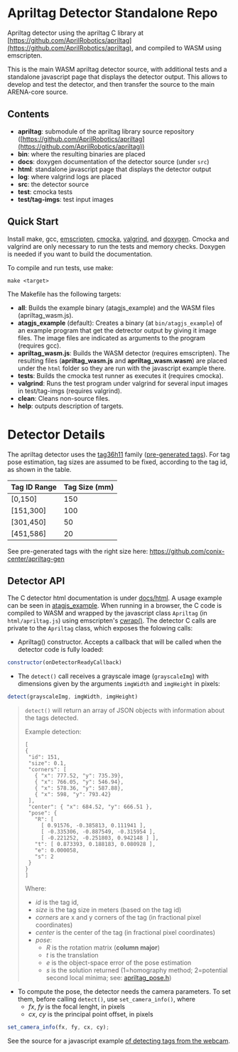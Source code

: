 # Apriltag Detector Standalone Repo

Apriltag detector using the apriltag C library at [https://github.com/AprilRobotics/apriltag](https://github.com/AprilRobotics/apriltag), and compiled to WASM using emscripten.

This is the main WASM apriltag detector source, with additional tests and a standalone javascript page that displays the detector output. This allows to develop and test the detector, and then transfer the source to the main ARENA-core source.

## Contents

- **apriltag**: submodule of the apriltag library source repository ([https://github.com/AprilRobotics/apriltag](https://github.com/AprilRobotics/apriltag))
- **bin**: where the resulting binaries are placed
- **docs**: doxygen documentation of the detector source (under ```src```)
- **html**: standalone javascript page that displays the detector output
- **log**: where valgrind logs are placed
- **src**: the detector source
- **test**: cmocka tests
- **test/tag-imgs**: test input images

## Quick Start

Install make, gcc, [emscripten](https://emscripten.org/docs/getting_started/downloads.html), [cmocka](https://cmocka.org/), [valgrind](https://www.valgrind.org/downloads/?src=www.discoversdk.com), and [doxygen](https://www.doxygen.nl/manual/install.html).  Cmocka and valgrind are only necessary to run the tests and memory checks. Doxygen is needed if you want to build the documentation.

To compile and run tests, use make:

```make <target>```

The Makefile has the following targets:

- **all**: Builds the example binary (atagjs_example) and the WASM files (apriltag_wasm.js).
- **atagjs_example** (default): Creates a binary (at ```bin/atagjs_example```) of an example program that get the detrector output by giving it image files. The image files are indicated as arguments to the program (requires gcc).
- **apriltag_wasm.js**: Builds the WASM detector (requires emscripten). The resulting files (**apriltag_wasm.js** and **apriltag_wasm.wasm**) are placed under the ```html``` folder so they are run with the javascript example there.
- **tests**: Builds the cmocka test runner as executes it (requires cmocka).
- **valgrind**: Runs the test program under valgrind for several input images in test/tag-imgs (requires valgrind).
- **clean**: Cleans non-source files.
- **help**: outputs description of targets.

# Detector Details

The apriltag detector uses the [tag36h11](http://ptolemy.berkeley.edu/ptolemyII/ptII11.0/ptII/doc/codeDoc/edu/umich/eecs/april/tag/Tag36h11.html) family ([pre-generated tags](https://github.com/conix-center/apriltag-gen)). For tag pose estimation, tag sizes are assumed to be fixed, according to the tag id, as shown in the table.

| Tag ID Range | Tag Size (mm) |
| ------------ | ------------- |
| [0,150]      | 150           |
| [151,300]    | 100           |
| [301,450]    | 50            |
| [451,586]    | 20            |

See pre-generated tags with the right size here: https://github.com/conix-center/apriltag-gen

## Detector API

The C detector html documentation is under [docs/html](docs/html). A usage example can be seen in [atagjs_example](src/atagjs_example.c). When running in a browser, the C code is compiled to WASM and wrapped by the javascript class ```Apriltag``` (in ```html/apriltag.js```) using emscripten's [cwrap()](https://emscripten.org/docs/api_reference/preamble.js.html#cwrap). The detector C calls are private to the ```Apriltag``` class, which exposes the folowing calls:

- Apriltag() constructor. Accepts a callback that will be called when the detector code is fully loaded:

```javascript
constructor(onDetectorReadyCallback)
```

- The ```detect()``` call receives a grayscale image (```grayscaleImg```) with dimensions given by the arguments ```imgWidth``` and ```imgHeight``` in pixels:

```javascript
detect(grayscaleImg, imgWidth, imgHeight)
```

> ```detect()``` will return an array of JSON objects with information about the tags detected.
>
> Example detection:
>
> ```
> [
> {
>  "id": 151,
>  "size": 0.1,
>  "corners": [
>    { "x": 777.52, "y": 735.39},
>    { "x": 766.05, "y": 546.94},
>    { "x": 578.36, "y": 587.88},
>    { "x": 598, "y": 793.42}
>  ],
>  "center": { "x": 684.52, "y": 666.51 },
>  "pose": {
>    "R": [
>      [ 0.91576, -0.385813, 0.111941 ],
>      [ -0.335306, -0.887549, -0.315954 ],
>      [ -0.221252, -0.251803, 0.942148 ] ],
>    "t": [ 0.873393, 0.188183, 0.080928 ],
>    "e": 0.000058,
>    "s": 2
>  }
> }
> ]
> ```
>
> Where:
>
> * *id* is the tag id,
> * *size* is the tag size in meters (based on the tag id)
> * *corners* are x and y corners of the tag (in fractional pixel coordinates)
> * *center* is the center of the tag (in fractional pixel coordinates)
> * *pose*:
>   * *R* is the rotation matrix (**column major**)
>   * *t* is the translation
>   * *e* is the object-space error of the pose estimation
>   * *s* is the solution returned (1=homography method; 2=potential second local minima; see: [apriltag_pose.h](https://github.com/AprilRobotics/apriltag/blob/master/apriltag_pose.h))

- To compute the pose, the detector needs the camera parameters. To set them, before calling ```detect()```, use ```set_camera_info()```, where
  * *fx*, *fy* is the focal lenght, in pixels
  * *cx*, *cy* is the principal point offset, in pixels

```javascript
set_camera_info(fx, fy, cx, cy);
```

See the source for a javascript example [of detecting tags from the webcam](html/video_process.js).
